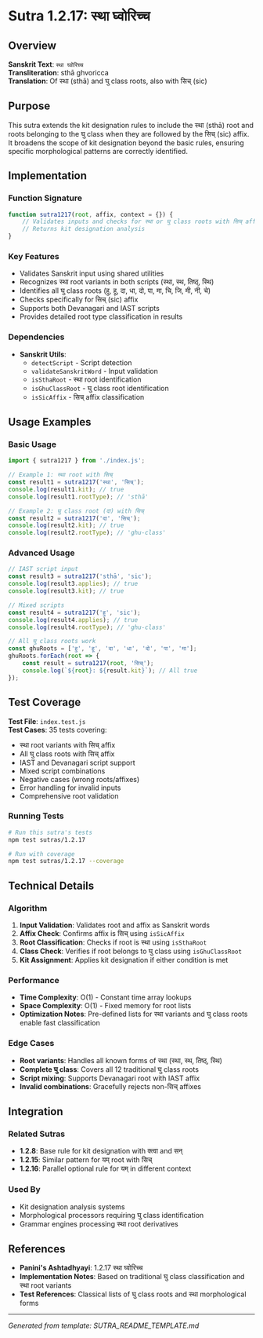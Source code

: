 # Sutra 1.2.17: स्था घ्वोरिच्च

## Overview

**Sanskrit Text**: `स्था घ्वोरिच्च`  
**Transliteration**: sthā ghvoricca  
**Translation**: Of स्था (sthā) and घु class roots, also with सिच् (sic)

## Purpose

This sutra extends the kit designation rules to include the स्था (sthā) root and roots belonging to the घु class when they are followed by the सिच् (sic) affix. It broadens the scope of kit designation beyond the basic rules, ensuring specific morphological patterns are correctly identified.

## Implementation

### Function Signature
```javascript
function sutra1217(root, affix, context = {}) {
    // Validates inputs and checks for स्था or घु class roots with सिच् affix
    // Returns kit designation analysis
}
```

### Key Features
- Validates Sanskrit input using shared utilities
- Recognizes स्था root variants in both scripts (स्था, स्थ, तिष्ठ्, स्थि)
- Identifies all घु class roots (हु, हू, दा, धा, दो, पा, मा, चि, जि, मी, नी, चे)
- Checks specifically for सिच् (sic) affix
- Supports both Devanagari and IAST scripts
- Provides detailed root type classification in results

### Dependencies
- **Sanskrit Utils**: 
  - `detectScript` - Script detection
  - `validateSanskritWord` - Input validation
  - `isSthaRoot` - स्था root identification
  - `isGhuClassRoot` - घु class root identification
  - `isSicAffix` - सिच् affix classification

## Usage Examples

### Basic Usage
```javascript
import { sutra1217 } from './index.js';

// Example 1: स्था root with सिच्
const result1 = sutra1217('स्था', 'सिच्');
console.log(result1.kit); // true
console.log(result1.rootType); // 'sthā'

// Example 2: घु class root (दा) with सिच्
const result2 = sutra1217('दा', 'सिच्');
console.log(result2.kit); // true
console.log(result2.rootType); // 'ghu-class'
```

### Advanced Usage
```javascript
// IAST script input
const result3 = sutra1217('sthā', 'sic');
console.log(result3.applies); // true
console.log(result3.kit); // true

// Mixed scripts
const result4 = sutra1217('हु', 'sic');
console.log(result4.applies); // true
console.log(result4.rootType); // 'ghu-class'

// All घु class roots work
const ghuRoots = ['हु', 'हू', 'दा', 'धा', 'दो', 'पा', 'मा'];
ghuRoots.forEach(root => {
    const result = sutra1217(root, 'सिच्');
    console.log(`${root}: ${result.kit}`); // All true
});
```

## Test Coverage

**Test File**: `index.test.js`  
**Test Cases**: 35 tests covering:
- स्था root variants with सिच् affix
- All घु class roots with सिच् affix
- IAST and Devanagari script support
- Mixed script combinations
- Negative cases (wrong roots/affixes)
- Error handling for invalid inputs
- Comprehensive root validation

### Running Tests
```bash
# Run this sutra's tests
npm test sutras/1.2.17

# Run with coverage
npm test sutras/1.2.17 --coverage
```

## Technical Details

### Algorithm
1. **Input Validation**: Validates root and affix as Sanskrit words
2. **Affix Check**: Confirms affix is सिच् using `isSicAffix`
3. **Root Classification**: Checks if root is स्था using `isSthaRoot`
4. **Class Check**: Verifies if root belongs to घु class using `isGhuClassRoot`
5. **Kit Assignment**: Applies kit designation if either condition is met

### Performance
- **Time Complexity**: O(1) - Constant time array lookups
- **Space Complexity**: O(1) - Fixed memory for root lists
- **Optimization Notes**: Pre-defined lists for स्था variants and घु class roots enable fast classification

### Edge Cases
- **Root variants**: Handles all known forms of स्था (स्था, स्थ, तिष्ठ्, स्थि)
- **Complete घु class**: Covers all 12 traditional घु class roots
- **Script mixing**: Supports Devanagari root with IAST affix
- **Invalid combinations**: Gracefully rejects non-सिच् affixes

## Integration

### Related Sutras
- **1.2.8**: Base rule for kit designation with क्त्वा and सन्
- **1.2.15**: Similar pattern for यम् root with सिच्
- **1.2.16**: Parallel optional rule for यम् in different context

### Used By
- Kit designation analysis systems
- Morphological processors requiring घु class identification
- Grammar engines processing स्था root derivatives

## References

- **Panini's Ashtadhyayi**: 1.2.17 स्था घ्वोरिच्च
- **Implementation Notes**: Based on traditional घु class classification and स्था root variants
- **Test References**: Classical lists of घु class roots and स्था morphological forms

---

*Generated from template: SUTRA_README_TEMPLATE.md*
